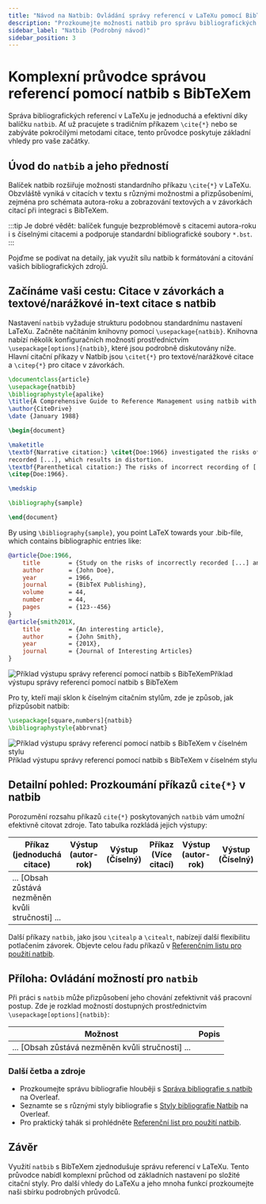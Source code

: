 ```yaml
---
title: "Návod na Natbib: Ovládání správy referencí v LaTeXu pomocí BibTeXu"
description: "Prozkoumejte možnosti natbib pro správu bibliografických referencí v LaTeXu. Tento podrobný návod pokrývá základy natbib, od citací v textu po integraci s BibTeXem."
sidebar_label: "Natbib (Podrobný návod)"
sidebar_position: 3
---
```


# Komplexní průvodce správou referencí pomocí natbib s BibTeXem

Správa bibliografických referencí v LaTeXu je jednoduchá a efektivní díky balíčku `natbib`. Ať už pracujete s tradičním příkazem `\cite{*}` nebo se zabýváte pokročilými metodami citace, tento průvodce poskytuje základní vhledy pro vaše začátky.

## Úvod do `natbib` a jeho předností

Balíček natbib rozšiřuje možnosti standardního příkazu `\cite{*}` v LaTeXu. Obzvláště vyniká v citacích v textu s různými možnostmi a přizpůsobeními, zejména pro schémata autora-roku a zobrazování textových a v závorkách citací při integraci s BibTeXem.

:::tip
Je dobré vědět: balíček funguje bezproblémově s citacemi autora-roku i s číselnými citacemi a podporuje standardní bibliografické soubory `*.bst`.
:::

Pojďme se podívat na detaily, jak využít sílu natbib k formátování a citování vašich bibliografických zdrojů.

## Začínáme vaši cestu: Citace v závorkách a textové/narážkové in-text citace s natbib

Nastavení `natbib` vyžaduje strukturu podobnou standardnímu nastavení LaTeXu. Začněte načítáním knihovny pomocí `\usepackage{natbib}`. Knihovna nabízí několik konfiguračních možností prostřednictvím `\usepackage[options]{natbib}`, které jsou podrobně diskutovány níže. Hlavní citační příkazy v Natbib jsou `\citet{*}` pro textové/narážkové citace a `\citep{*}` pro citace v závorkách.


```latex
\documentclass{article}
\usepackage{natbib}
\bibliographystyle{apalike}
\title{A Comprehensive Guide to Reference Management using natbib with BibTeX}
\author{CiteDrive}
\date {January 1988}

\begin{document}

\maketitle
\textbf{Narrative citation:} \citet{Doe:1966} investigated the risks of incorrectly \\
recorded [...], which results in distortion.
\textbf{Parenthetical citation:} The risks of incorrect recording of [...] could lead to distortion
\citep{Doe:1966}.

\medskip

\bibliography{sample}

\end{document}
```

By using `\bibliography{sample}`, you point LaTeX towards your .bib-file, which contains bibliographic entries like:

```bibtex
@article{Doe:1966,
	title        = {Study on the risks of incorrectly recorded [...] and their impact on [...].},
	author       = {John Doe},
	year         = 1966,
	journal      = {BibTeX Publishing},
	volume       = 44,
	number       = 44,
	pages        = {123--456}
}
@article{smith201X,
	title        = {An interesting article},
	author       = {John Smith},
	year         = {201X},
	journal      = {Journal of Interesting Articles}
}
```

![Příklad výstupu správy referencí pomocí natbib s BibTeXem](@site/static/img/tutorial/output_example_bibtex_natbib.png)Příklad výstupu správy referencí pomocí natbib s BibTeXem

Pro ty, kteří mají sklon k číselným citačním stylům, zde je způsob, jak přizpůsobit natbib:


```latex
\usepackage[square,numbers]{natbib}
\bibliographystyle{abbrvnat}
```

![Příklad výstupu správy referencí pomocí natbib s BibTeXem v číselném stylu](https://chat.openai.com/@site/static/img/tutorial/output_example_bibtex_natbib_numeric.png)Příklad výstupu správy referencí pomocí natbib s BibTeXem v číselném stylu

## Detailní pohled: Prozkoumání příkazů `cite{*}` v natbib

Porozumění rozsahu příkazů `cite{*}` poskytovaných `natbib` vám umožní efektivně citovat zdroje. Tato tabulka rozkládá jejich výstupy:

|Příkaz (jednoduchá citace)|Výstup (autor-rok)|Výstup (Číselný)|Příkaz (Více citací)|Výstup (autor-rok)|Výstup (Číselný)|
|---|---|---|---|---|---|
|... [Obsah zůstává nezměněn kvůli stručnosti] ...||||||

Další příkazy `natbib`, jako jsou `\citealp` a `\citealt`, nabízejí další flexibilitu potlačením závorek. Objevte celou řadu příkazů v [Referenčním listu pro použití natbib](https://gking.harvard.edu/files/natnotes2.pdf).

## Příloha: Ovládání možností pro `natbib`

Při práci s `natbib` může přizpůsobení jeho chování zefektivnit váš pracovní postup. Zde je rozklad možností dostupných prostřednictvím `\usepackage[options]{natbib}`:

|Možnost|Popis|
|---|---|
|... [Obsah zůstává nezměněn kvůli stručnosti] ...||

### Další četba a zdroje

- Prozkoumejte správu bibliografie hlouběji s [Správa bibliografie s natbib](https://www.overleaf.com/learn/latex/Bibliography_management_with_natbib) na Overleaf.
- Seznamte se s různými styly bibliografie s [Styly bibliografie Natbib](https://www.overleaf.com/learn/latex/Natbib_bibliography_styles) na Overleaf.
- Pro praktický tahák si prohlédněte [Referenční list pro použití natbib](https://gking.harvard.edu/files/natnotes2.pdf).

## Závěr

Využití `natbib` s BibTeXem zjednodušuje správu referencí v LaTeXu. Tento průvodce nabídl komplexní průchod od základních nastavení po složité citační styly. Pro další vhledy do LaTeXu a jeho mnoha funkcí prozkoumejte naši sbírku podrobných průvodců.